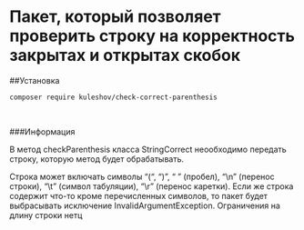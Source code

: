 # Пакет, который позволяет проверить строку на корректность закрытах и открытах скобок

##Установка
```
composer require kuleshov/check-correct-parenthesis
```
<br/>

###Информация

В метод checkParenthesis класса StringCorrect неообходимо передать строку, 
которую метод будет обрабатывать.

Строка может включать символы “(“, “)”, “ ” (пробел), “\n” (перенос строки), 
“\t” (символ табуляции), “\r” (перенос каретки). Если же строка содержит 
что-то кроме перечисленных символов, то пакет будет выбрасывать исключение 
InvalidArgumentException.
Ограничения на длину строки нетц